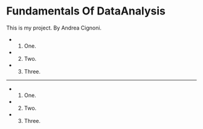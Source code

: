 # Fundamentals Of DataAnalysis

This is my project. By Andrea Cignoni.
- 1. One.
- 2. Two.
- 3. Three.

***

- 1. One.
- 2. Two.
- 3. Three.
